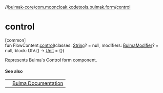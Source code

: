//[bulmak-core](../../index.md)/[com.mooncloak.kodetools.bulmak.form](index.md)/[control](control.md)

# control

[common]\
fun FlowContent.[control](control.md)(classes: [String](https://kotlinlang.org/api/core/kotlin-stdlib/kotlin/-string/index.html)? = null, modifiers: [BulmaModifier](../com.mooncloak.kodetools.bulmak.modifier/-bulma-modifier/index.md)? = null, block: DIV.() -&gt; [Unit](https://kotlinlang.org/api/core/kotlin-stdlib/kotlin/-unit/index.html) = {})

Represents Bulma's Control form component.

#### See also

| | |
|---|---|
|  | [Bulma Documentation](https://bulma.io/documentation/form/general/) |
